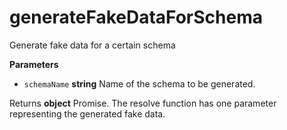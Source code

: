 # generateFakeDataForSchema

Generate fake data for a certain schema

**Parameters**

-   `schemaName` **string** Name of the schema to be generated.

Returns **object** Promise. The resolve function has one parameter representing the generated fake data.
